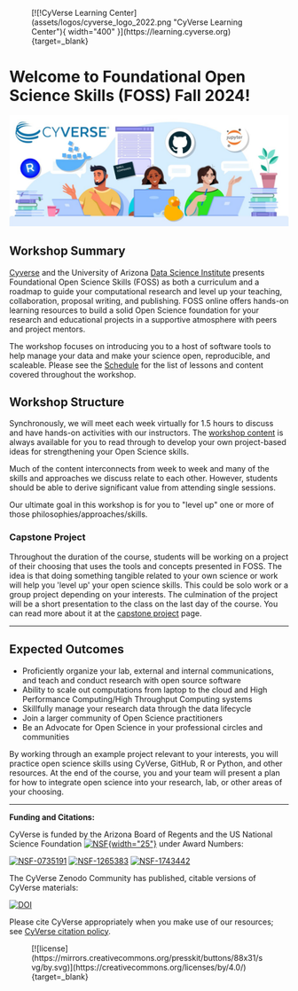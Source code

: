<figure markdown>
  [![!CyVerse Learning Center](assets/logos/cyverse_logo_2022.png "CyVerse Learning Center"){ width="400" }](https://learning.cyverse.org){target=_blank}
</figure>

# Welcome to Foundational Open Science Skills (FOSS) Fall 2024!

![header](assets/foss_title_2024F.jpg)

## Workshop Summary

[Cyverse](https://cyverse.org) and the University of Arizona [Data Science Institute](https://datascience.arizona.edu) presents Foundational Open Science Skills (FOSS) as both a curriculum and a roadmap to guide your computational research and level up your teaching, collaboration, proposal writing, and publishing. FOSS online offers hands-on learning resources to build a solid Open Science foundation for your research and educational projects in a supportive atmosphere with peers and project mentors. 

The workshop focuses on introducing you to a host of software tools to help manage your data and make your science open, reproducible, and scaleable. Please see the [Schedule](./schedule.md) for the list of lessons and content covered throughout the workshop. 


## Workshop Structure

Synchronously, we will meet each week virtually for 1.5 hours to discuss and have hands-on activities with our instructors. The [workshop content](./01_intro_open_sci.md) is always available for you to read through to develop your own project-based ideas for strengthening your Open Science skills. 

Much of the content interconnects from week to week and many of the skills and approaches we discuss relate to each other. However, students should be able to derive significant value from attending single sessions. 

Our ultimate goal in this workshop is for you to "level up" one or more of those philosophies/approaches/skills. 

### Capstone Project 

Throughout the duration of the course, students will be working on a project of their choosing that uses the tools and concepts presented in FOSS. The idea is that doing something tangible related to your own science or work will help you 'level up' your open science skills. This could be solo work or a group project depending on your interests. The culmination of the project will be a short presentation to the class on the last day of the course. You can read more about it at the [capstone project](./final_project/overview.md) page.

---

## Expected Outcomes

-   Proficiently organize your lab, external and internal communications, and teach and conduct research with open source software
-   Ability to scale out computations from laptop to the cloud and High Performance Computing/High Throughput Computing systems
-   Skillfully manage your research data through the data lifecycle 
-   Join a larger community of Open Science practitioners
-   Be an Advocate for Open Science in your professional circles and communities

By working through an example project relevant to your interests, you will practice open science skills using CyVerse, GitHub, R or Python, and other resources. At the end of the course, you and your team will present a plan for how to integrate open science into your research, lab, or other areas of your choosing.

---

**Funding and Citations:**

CyVerse is funded by the Arizona Board of Regents and the US National Science Foundation [![NSF](https://www.nsf.gov/policies/images/NSF_Official_logo_High_Res_1200ppi.png){width="25"}](https://nsf.gov) under Award Numbers: 

[![NSF-0735191](https://img.shields.io/badge/NSF-0735191-blue.svg)](https://www.nsf.gov/awardsearch/showAward?AWD_ID=0735191)  [![NSF-1265383](https://img.shields.io/badge/NSF-1265383-blue.svg)](https://www.nsf.gov/awardsearch/showAward?AWD_ID=1265383) [![NSF-1743442](https://img.shields.io/badge/NSF-1743442-blue.svg)](https://www.nsf.gov/awardsearch/showAward?AWD_ID=1743442)

The CyVerse Zenodo Community has published, citable versions of CyVerse materials: 

[![DOI](https://img.shields.io/badge/Zenodo-CyVerse%20Community-blue)](https://zenodo.org/communities/cyverse)

Please cite CyVerse appropriately when you make use of our resources; see [CyVerse citation policy](https://cyverse.org/policies/cite-cyverse).

<figure markdown>
  [![license](https://mirrors.creativecommons.org/presskit/buttons/88x31/svg/by.svg)](https://creativecommons.org/licenses/by/4.0/){target=_blank} 
</figure>
